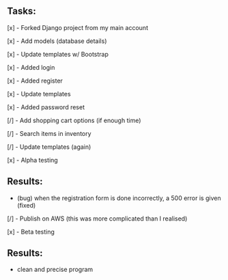 ## Tasks:

 [x] - Forked Django project from my main account

 [x] - Add models (database details)

 [x] - Update templates w/ Bootstrap

 [x] - Added login

 [x] - Added register

 [x] - Update templates

 [x] - Added password reset

 [/] - Add shopping cart options (if enough time)

 [/] - Search items in inventory

 [/] - Update templates (again)

 [x] - Alpha testing

## Results:

 * (bug) when the registration form is done incorrectly, a 500 error is given (fixed)

 [/] - Publish on AWS (this was more complicated than I realised)

 [x] - Beta testing

## Results:

 * clean and precise program